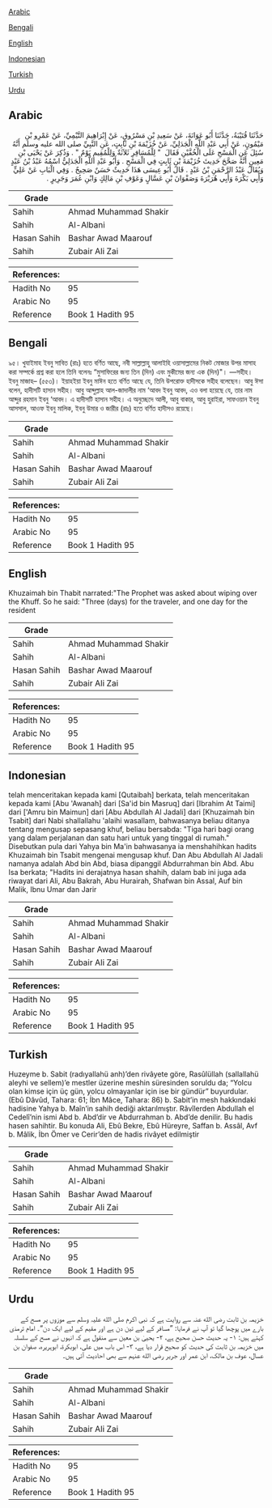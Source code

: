 [Arabic](#arabic)

[Bengali](#bengali)

[English](#english)

[Indonesian](#indonesian)

[Turkish](#turkish)

[Urdu](#urdu)

## Arabic


<div dir="rtl" lang="ar" style={{fontSize:'larger',backgroundColor:'#f8f9fa',padding:20}}>
حَدَّثَنَا قُتَيْبَةُ، حَدَّثَنَا أَبُو عَوَانَةَ، عَنْ سَعِيدِ بْنِ مَسْرُوقٍ، عَنْ إِبْرَاهِيمَ التَّيْمِيِّ، عَنْ عَمْرِو بْنِ مَيْمُونٍ، عَنْ أَبِي عَبْدِ اللَّهِ الْجَدَلِيِّ، عَنْ خُزَيْمَةَ بْنِ ثَابِتٍ، عَنِ النَّبِيِّ صلى الله عليه وسلم أَنَّهُ سُئِلَ عَنِ الْمَسْحِ عَلَى الْخُفَّيْنِ فَقَالَ ‏ "‏ لِلْمُسَافِرِ ثَلاَثَةٌ وَلِلْمُقِيمِ يَوْمٌ ‏"‏ ‏.‏ وَذُكِرَ عَنْ يَحْيَى بْنِ مَعِينٍ أَنَّهُ صَحَّحَ حَدِيثَ خُزَيْمَةَ بْنِ ثَابِتٍ فِي الْمَسْحِ ‏.‏ وَأَبُو عَبْدِ اللَّهِ الْجَدَلِيُّ اسْمُهُ عَبْدُ بْنُ عَبْدٍ وَيُقَالُ عَبْدُ الرَّحْمَنِ بْنُ عَبْدٍ ‏.‏ قَالَ أَبُو عِيسَى هَذَا حَدِيثٌ حَسَنٌ صَحِيحٌ ‏.‏ وَفِي الْبَابِ عَنْ عَلِيٍّ وَأَبِي بَكْرَةَ وَأَبِي هُرَيْرَةَ وَصَفْوَانَ بْنِ عَسَّالٍ وَعَوْفِ بْنِ مَالِكٍ وَابْنِ عُمَرَ وَجَرِيرٍ ‏.‏
</div>
<div style={{backgroundColor:'#f8f9fa',padding:20, marginBottom: 10}}><table> <thead> <tr> <th>Grade</th> <th></th> </tr> </thead> <tbody> <tr><td>Sahih</td><td>Ahmad Muhammad Shakir</td></tr><tr><td>Sahih</td><td>Al-Albani</td></tr><tr><td>Hasan Sahih</td><td>Bashar Awad Maarouf</td></tr><tr><td>Sahih</td><td>Zubair Ali Zai</td></tr></tbody></table><table> <thead> <tr> <th>References:</th> <th></th> </tr> </thead> <tbody><tr><td>Hadith No</td><td>95</td></tr><tr><td>Arabic No</td><td>95</td></tr><tr><td>Reference</td><td>Book 1 Hadith 95</td></tr></tbody></table></div>

## Bengali


<div dir="ltr" lang="bn" style={{fontSize:'larger',backgroundColor:'#f8f9fa',padding:20}}>
৯৫। খুযাইমাহ ইবনু সাবিত (রাঃ) হতে বর্ণিত আছে, নবী সাল্লাল্লাহু আলাইহি ওয়াসাল্লামের নিকট মোজার উপর মাসাহ করা সম্পর্কে প্রশ্ন করা হলে তিনি বলেনঃ “মুসাফিরের জন্য তিন (দিন) এবং মুকীমের জন্য এক (দিন)"। —সহীহ। ইবনু মাজাহ– (৫৫৩)। ইয়াহইয়া ইবনু মাঈন হতে বর্ণিত আছে যে, তিনি উপরোক্ত হাদীসকে সহীহ বলেছেন। আবু ঈসা বলেন, হাদীসটি হাসান সহীহ। আবু আব্দুল্লাহ আল-জাদালীর নাম ‘আবদ ইবনু আবদ, এও বলা হয়েছে যে, তার নাম আব্দুর রহমান ইবনু ‘আবদ। এ হাদীসটি হাসান সহীহ। এ অনুচ্ছেদে আলী, আবু বাকার, আবু হুরাইরা, সাফওয়ান ইবনু আসসাল, আওফ ইবনু মালিক, ইবনু উমার ও জারীর (রাঃ) হতে বর্ণিত হাদীসও রয়েছে।
</div>
<div style={{backgroundColor:'#f8f9fa',padding:20, marginBottom: 10}}><table> <thead> <tr> <th>Grade</th> <th></th> </tr> </thead> <tbody> <tr><td>Sahih</td><td>Ahmad Muhammad Shakir</td></tr><tr><td>Sahih</td><td>Al-Albani</td></tr><tr><td>Hasan Sahih</td><td>Bashar Awad Maarouf</td></tr><tr><td>Sahih</td><td>Zubair Ali Zai</td></tr></tbody></table><table> <thead> <tr> <th>References:</th> <th></th> </tr> </thead> <tbody><tr><td>Hadith No</td><td>95</td></tr><tr><td>Arabic No</td><td>95</td></tr><tr><td>Reference</td><td>Book 1 Hadith 95</td></tr></tbody></table></div>

## English


<div dir="ltr" lang="en" style={{fontSize:'larger',backgroundColor:'#f8f9fa',padding:20}}>
Khuzaimah bin Thabit narrated:"The Prophet was asked about wiping over the Khuff. So he said: "Three (days) for the traveler, and one day for the resident
</div>
<div style={{backgroundColor:'#f8f9fa',padding:20, marginBottom: 10}}><table> <thead> <tr> <th>Grade</th> <th></th> </tr> </thead> <tbody> <tr><td>Sahih</td><td>Ahmad Muhammad Shakir</td></tr><tr><td>Sahih</td><td>Al-Albani</td></tr><tr><td>Hasan Sahih</td><td>Bashar Awad Maarouf</td></tr><tr><td>Sahih</td><td>Zubair Ali Zai</td></tr></tbody></table><table> <thead> <tr> <th>References:</th> <th></th> </tr> </thead> <tbody><tr><td>Hadith No</td><td>95</td></tr><tr><td>Arabic No</td><td>95</td></tr><tr><td>Reference</td><td>Book 1 Hadith 95</td></tr></tbody></table></div>

## Indonesian


<div dir="ltr" lang="id" style={{fontSize:'larger',backgroundColor:'#f8f9fa',padding:20}}>
telah menceritakan kepada kami [Qutaibah] berkata, telah menceritakan kepada kami [Abu 'Awanah] dari [Sa'id bin Masruq] dari [Ibrahim At Taimi] dari ['Amru bin Maimun] dari [Abu Abdullah Al Jadali] dari [Khuzaimah bin Tsabit] dari Nabi shallallahu 'alaihi wasallam, bahwasanya beliau ditanya tentang mengusap sepasang khuf, beliau bersabda: "Tiga hari bagi orang yang dalam perjalanan dan satu hari untuk yang tinggal di rumah." Disebutkan pula dari Yahya bin Ma'in bahwasanya ia menshahihkan hadits Khuzaimah bin Tsabit mengenai mengusap khuf. Dan Abu Abdullah Al Jadali namanya adalah Abd bin Abd, biasa dipanggil Abdurrahman bin Abd. Abu Isa berkata; "Hadits ini derajatnya hasan shahih, dalam bab ini juga ada riwayat dari Ali, Abu Bakrah, Abu Hurairah, Shafwan bin Assal, Auf bin Malik, Ibnu Umar dan Jarir
</div>
<div style={{backgroundColor:'#f8f9fa',padding:20, marginBottom: 10}}><table> <thead> <tr> <th>Grade</th> <th></th> </tr> </thead> <tbody> <tr><td>Sahih</td><td>Ahmad Muhammad Shakir</td></tr><tr><td>Sahih</td><td>Al-Albani</td></tr><tr><td>Hasan Sahih</td><td>Bashar Awad Maarouf</td></tr><tr><td>Sahih</td><td>Zubair Ali Zai</td></tr></tbody></table><table> <thead> <tr> <th>References:</th> <th></th> </tr> </thead> <tbody><tr><td>Hadith No</td><td>95</td></tr><tr><td>Arabic No</td><td>95</td></tr><tr><td>Reference</td><td>Book 1 Hadith 95</td></tr></tbody></table></div>

## Turkish


<div dir="ltr" lang="tr" style={{fontSize:'larger',backgroundColor:'#f8f9fa',padding:20}}>
Huzeyme b. Sabit (radıyallahü anh)’den rivâyete göre, Rasûlüllah (sallallahü aleyhi ve sellem)’e mestler üzerine meshin süresinden soruldu da; “Yolcu olan kimse için üç gün, yolcu olmayanlar için ise bir gündür” buyurdular. (Ebû Dâvûd, Tahara: 61; İbn Mâce, Tahara: 86) b. Sabit’in mesh hakkındaki hadisine Yahya b. Maîn’in sahih dediği aktarılmıştır. Râvîlerden Abdullah el Cedelî’nin ismi Abd b. Abd’dir ve Abdurrahman b. Abd’de denilir. Bu hadis hasen sahihtir. Bu konuda Ali, Ebû Bekre, Ebû Hüreyre, Saffan b. Assâl, Avf b. Mâlik, İbn Ömer ve Cerir’den de hadis rivâyet edilmiştir
</div>
<div style={{backgroundColor:'#f8f9fa',padding:20, marginBottom: 10}}><table> <thead> <tr> <th>Grade</th> <th></th> </tr> </thead> <tbody> <tr><td>Sahih</td><td>Ahmad Muhammad Shakir</td></tr><tr><td>Sahih</td><td>Al-Albani</td></tr><tr><td>Hasan Sahih</td><td>Bashar Awad Maarouf</td></tr><tr><td>Sahih</td><td>Zubair Ali Zai</td></tr></tbody></table><table> <thead> <tr> <th>References:</th> <th></th> </tr> </thead> <tbody><tr><td>Hadith No</td><td>95</td></tr><tr><td>Arabic No</td><td>95</td></tr><tr><td>Reference</td><td>Book 1 Hadith 95</td></tr></tbody></table></div>

## Urdu


<div dir="rtl" lang="ur" style={{fontSize:'larger',backgroundColor:'#f8f9fa',padding:20}}>
خزیمہ بن ثابت رضی الله عنہ سے روایت ہے کہ نبی اکرم صلی الله علیہ وسلم سے موزوں پر مسح کے بارے میں پوچھا گیا تو آپ نے فرمایا: ”مسافر کے لیے تین دن ہے اور مقیم کے لیے ایک دن“۔ امام ترمذی کہتے ہیں: ۱- یہ حدیث حسن صحیح ہے، ۲- یحییٰ بن معین سے منقول ہے کہ انہوں نے مسح کے سلسلہ میں خزیمہ بن ثابت کی حدیث کو صحیح قرار دیا ہے، ۳- اس باب میں علی، ابوبکرۃ، ابوہریرہ، صفوان بن عسال، عوف بن مالک، ابن عمر اور جریر رضی الله عنہم سے بھی احادیث آئی ہیں۔
</div>
<div style={{backgroundColor:'#f8f9fa',padding:20, marginBottom: 10}}><table> <thead> <tr> <th>Grade</th> <th></th> </tr> </thead> <tbody> <tr><td>Sahih</td><td>Ahmad Muhammad Shakir</td></tr><tr><td>Sahih</td><td>Al-Albani</td></tr><tr><td>Hasan Sahih</td><td>Bashar Awad Maarouf</td></tr><tr><td>Sahih</td><td>Zubair Ali Zai</td></tr></tbody></table><table> <thead> <tr> <th>References:</th> <th></th> </tr> </thead> <tbody><tr><td>Hadith No</td><td>95</td></tr><tr><td>Arabic No</td><td>95</td></tr><tr><td>Reference</td><td>Book 1 Hadith 95</td></tr></tbody></table></div>